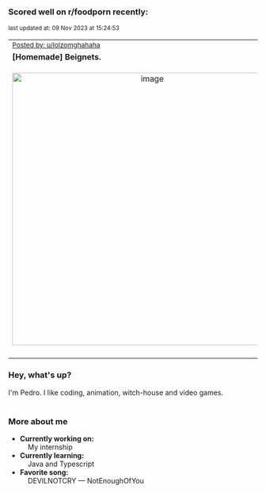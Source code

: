 ### Scored well on r/foodporn recently:

<p align="left"><sub>last updated at: 09 Nov 2023 at 15:24:53</sub></p>

|   |
| --- |
| <sub>[Posted by: u/lolzomghahaha][source]</sub> |
| **[Homemade] Beignets.** | 
|<p align="center"> <img alt="image" src="https://i.redd.it/2a718on3e0zb1.png" width="550" /> </p>|
|   |

### Hey, what's up?

I'm Pedro. I like coding, animation, witch-house and video games.<br><br>

### More about me
- **Currently working on:**  
&nbsp;&nbsp;&nbsp;&nbsp;My internship
- **Currently learning:**  
&nbsp;&nbsp;&nbsp;&nbsp;Java and Typescript
- **Favorite song:**  
&nbsp;&nbsp;&nbsp;&nbsp;DEVILNOTCRY — NotEnoughOfYou<br><br>

  



  
  
  
[linkedin]: https://linkedin.com/in/pedro-h-r-gomes-8a487b14a/
[gmail]: mailto:pilique11@gmail.com
[source]: https://reddit.com/r/FoodPorn/comments/17q7m2i/homemade_beignets/
[redditAPI]: https://www.reddit.com/dev/api/